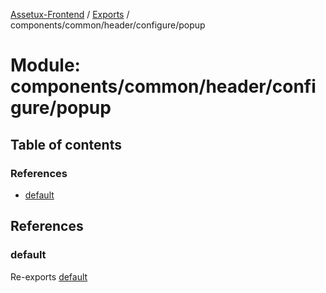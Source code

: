 [Assetux-Frontend](../README.md) / [Exports](../modules.md) / components/common/header/configure/popup

# Module: components/common/header/configure/popup

## Table of contents

### References

- [default](components_common_header_configure_popup.md#default)

## References

### default

Re-exports [default](components_common_header_configure_popup_popup.md#default)
